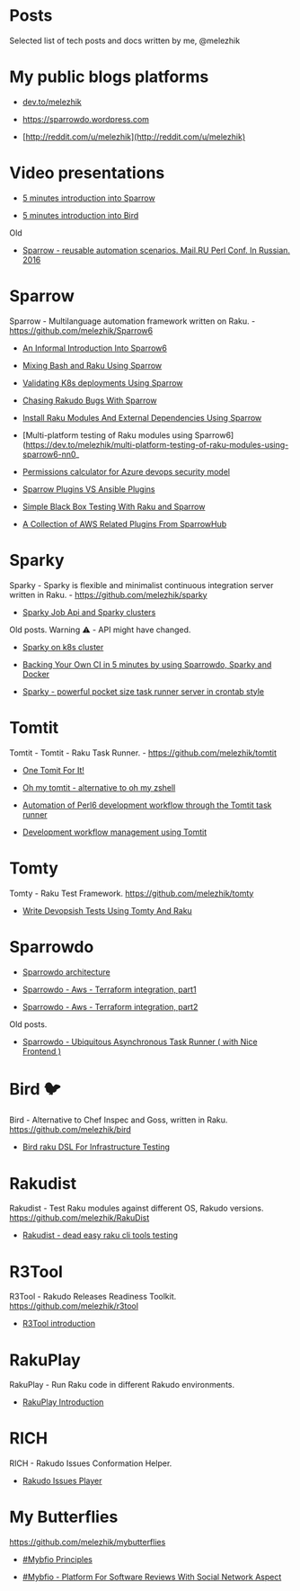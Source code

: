 # Posts

Selected list of tech posts and docs written by me, @melezhik 

# My public blogs platforms

* [dev.to/melezhik](https://dev.to/melezhik)

* https://sparrowdo.wordpress.com

* [http://reddit.com/u/melezhik](http://reddit.com/u/melezhik)


# Video presentations

* [5 minutes introduction into Sparrow](https://conf.raku.org/talk/164)

* [5 minutes introduction into Bird](https://conf.raku.org/talk/165)

Old

* [Sparrow - reusable automation scenarios. Mail.RU Perl Conf. In Russian. 2016](https://www.youtube.com/watch?v=Lm0E9nxnIOE)
 
# Sparrow 

Sparrow - Multilanguage automation framework written on Raku. - https://github.com/melezhik/Sparrow6

* [An Informal Introduction Into Sparrow6](https://dev.to/melezhik/informal-introduction-into-sparrow6-40pa)

* [Mixing Bash and Raku Using Sparrow](https://raku-advent.blog/2020/12/07/mixing-bash-and-raku-using-sparrow/)

* [Validating K8s deployments Using Sparrow](https://dev.to/melezhik/validating-k8s-deployments-using-sparrow-5f3f)

* [Chasing Rakudo Bugs With Sparrow](https://sparrowdo.wordpress.com/2020/12/18/chasing-rakudo-bugs-with-sparrow/)

* [Install Raku Modules And External Dependencies Using Sparrow](https://sparrowdo.wordpress.com/2020/06/22/install-raku-modules-and-external-dependencies-using-sparrow/)

* [Multi-platform testing of Raku modules using Sparrow6](https://dev.to/melezhik/multi-platform-testing-of-raku-modules-using-sparrow6-nn0_

* [Permissions calculator for Azure devops security model](https://dev.to/melezhik/permissions-calculator-for-azure-devops-security-model-pll) 

* [Sparrow Plugins VS Ansible Plugins](https://sparrowdo.wordpress.com/2017/01/20/sparrow-plugins-vs-ansible-modules/)

* [Simple Black Box Testing With Raku and Sparrow](https://dev.to/melezhik/simple-blackbox-testing-with-raku-and-sparrow6-g32)

* [A Collection of AWS Related Plugins From SparrowHub](https://dev.to/melezhik/a-collection-of-aws-related-plugins-from-sparrowhub-5li)


# Sparky

Sparky - Sparky is flexible and minimalist continuous integration server written in Raku. - https://github.com/melezhik/sparky

* [Sparky Job Api and Sparky clusters](https://github.com/melezhik/sparky#job-api)

Old posts. Warning ⚠️ - API might have changed.

* [Sparky on k8s cluster](https://sparrowdo.wordpress.com/2020/12/15/sparky-on-k8s-cluster/)

* [Backing Your Own CI in 5 minutes by using Sparrowdo, Sparky and Docker](https://dev.to/melezhik/backing-your-own-ci-in-5-minutes-by-using-sparrowdo-sparky-and-docker-3ap)

* [Sparky - powerful pocket size task runner server in crontab style](https://dev.to/melezhik/sparky---powerful-pocket-size-task-runner-server-in-crontab-style-2ed5)


# Tomtit

Tomtit - Tomtit - Raku Task Runner. - https://github.com/melezhik/tomtit

* [One Tomit For It!](https://dev.to/melezhik/one-tomtit-for-it--1j3f)

* [Oh my tomtit - alternative to oh my zshell](https://dev.to/melezhik/oh-my-tomtit-alternative-to-oh-my-zshell-written-on-raku-4oc5)

* [Automation of Perl6 development workflow through the Tomtit task runner](https://dev.to/melezhik/automation-of-perl6-development-workflow-through-the-tomtit-task-runner-10jj)

* [Development workflow management using Tomtit](https://dev.to/melezhik/development-workflow-management-using-tomtit-44m4)

# Tomty

Tomty - Raku Test Framework. https://github.com/melezhik/tomty

* [Write Devopsish Tests Using Tomty And Raku](https://dev.to/melezhik/write-devopsish-tests-using-tomty-and-raku-2fl2)

 
# Sparrowdo

* [Sparrowdo architecture](https://github.com/melezhik/sparrowdo#sparrowdo-workflow)

* [Sparrowdo - Aws - Terraform integration, part1](https://github.com/melezhik/sparrowdo/blob/master/doc/sparky-integration.md)

* [Sparrowdo - Aws - Terraform integration, part2](https://sparrowdo.wordpress.com/2020/07/16/rakuops-issue-2/)

Old posts.

* [Sparrowdo - Ubiquitous Asynchronous Task Runner ( with Nice Frontend )](https://dev.to/melezhik/sparrowdo-ubiquitous-asynchronous-task-runner-with-nice-frontend-5c1k)

# Bird 🐦 

Bird - Alternative to Chef Inspec and Goss, written in Raku. https://github.com/melezhik/bird

* [Bird raku DSL For Infrastructure Testing](https://dev.to/melezhik/bird-raku-dsl-for-infrastructure-testing-1hph)


# Rakudist 

Rakudist - Test Raku modules against different OS, Rakudo versions. https://github.com/melezhik/RakuDist 

 * [Rakudist - dead easy raku cli tools testing](https://sparrowdo.wordpress.com/2020/06/06/rakudist-dead-easy-raku-cli-tools-testing/)
 
 
 # R3Tool
 
 R3Tool - Rakudo Releases Readiness Toolkit. https://github.com/melezhik/r3tool 
 
 * [R3Tool introduction](https://github.com/melezhik/r3tool)
  
 # RakuPlay 
 
 RakuPlay - Run Raku code in different Rakudo environments.
 
 * [RakuPlay Introduction](https://sparrowdo.wordpress.com/2020/11/19/rakuplay-introduction/)
 
 # RICH
 
 RICH - Rakudo Issues Conformation Helper.
 
 * [Rakudo Issues Player](https://sparrowdo.wordpress.com/2020/12/03/rakudo-issues-player/)
 
 
 # My Butterflies
 
 https://github.com/melezhik/mybutterflies
 
* [#Mybfio Principles](https://dev.to/melezhik/my-butterflies-independent-software-reviews-1f9h) 

* [#Mybfio - Platform For Software Reviews With Social Network Aspect](https://news.ycombinator.com/item?id=28870006)
 
